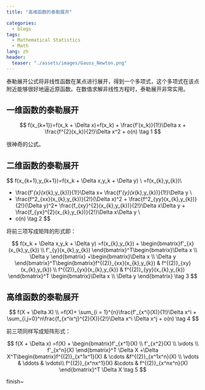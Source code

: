 ```yaml
---
title: "高维函数的泰勒展开"

categories:
  - blogs
tags:
  - Mathematical Statistics
  - Math
lang: zh
header: 
  teaser: "./assets/images/Gauss_Newton.png"
---
```


泰勒展开公式将非线性函数在某点进行展开，得到一个多项式，这个多项式在该点附近能够很好地逼近原函数。在数值求解非线性方程时，泰勒展开非常实用。

## 一维函数的泰勒展开

$$
f(x_{k+1})=f(x_k + \Delta x)=f(x_k) + \frac{f'(x_k)}{1!}\Delta x + \frac{f^{2}(x_k)}{2!}\Delta x^2 + o(n) \tag 1
$$

很神奇的公式。



## 二维函数的泰勒展开

$$
f(x_{k+1},y_{k+1})=f(x_k + \Delta x,y_k + \Delta y) \\
=f(x_{k},y_{k})\\
+ \frac{f'_{x}(x_{k},y_{k})}{1!}\Delta x+ \frac{f'_{y}(x_{k},y_{k})}{1!}\Delta y \\
+ \frac{f^2_{xx}(x_{k},y_{k})}{2!}(\Delta x)^2 + \frac{f^2_{yy}(x_{k},y_{k})}{2!}(\Delta y)^2+ \frac{f_{xy}^{2}(x_{k},y_{k})}{2!}\Delta x\Delta y + \frac{f_{yx}^{2}(x_{k},y_{k})}{2!}\Delta x\Delta y \\
+ o(n) \tag 2
$$

将前三项写成矩阵的形式即：

$$
f(x_k + \Delta x,y_k + \Delta y) =f(x_{k},y_{k}) +  \begin{bmatrix}f'_{x}(x_{k},y_{k}) \\ f'_{y}(x_{k},y_{k}) \end{bmatrix}^T\begin{bmatrix}\Delta x \\ \Delta y \end{bmatrix} +\begin{bmatrix}\Delta x \\ \Delta y \end{bmatrix}^T\begin{bmatrix}f^{(2)}_{xx}(x_{k},y_{k}) & f^{(2)}_{xy}(x_{k},y_{k}) \\ f^{(2)}_{yx}(x_{k},y_{k}) & f^{(2)}_{yy}(x_{k},y_{k}) \end{bmatrix}^T \begin{bmatrix}\Delta x \\ \Delta y \end{bmatrix} \tag 3
$$

## 高维函数的泰勒展开

$$
f(X + \Delta X) \\
=f(X)+ \sum_{i = 1}^{n}\frac{f'_{x^i}(X)}{1!}\Delta x^i  + \sum_{i,j=0}^n\frac{f_{x^ix^j}^{2}(X)}{2!}\Delta x^i \Delta x^j + o(n) \tag 4
$$

前三项同样写成矩阵形式：

$$
f(X + \Delta x) =f(X) +  \begin{bmatrix}f'_{x^1}(X) \\ f'_{x^2}(X) \\ \vdots \\ f'_{x^n}(X) \end{bmatrix}^T \Delta X  +\Delta X^T\begin{bmatrix}f^{(2)}_{x^1x^1}(X) & \cdots &f^{(2)}_{x^1x^n}(X) \\  \vdots & \ddots & \vdots\\  f^{(2)}_{x^nx^1}(X) &\cdots & f^{(2)}_{x^nx^n}(X) \end{bmatrix}^T \Delta X \tag 5
$$



finish~

